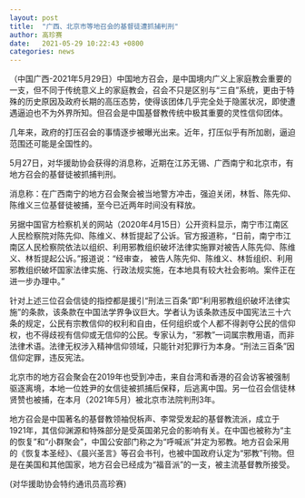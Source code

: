 ```yaml
---
layout: post
title:  "广西、北京市等地召会的基督徒遭抓捕判刑"
author: 高珍赛
date:   2021-05-29 10:22:43 +0800
categories: news
---
```


（中国广西-2021年5月29日）中国地方召会，是中国境内广义上家庭教会重要的一支，但不同于传统意义上的家庭教会，召会不只是区别与“三自”系统，更由于特殊的历史原因及政府长期的高压态势，使得该团体几乎完全处于隐匿状况，即使遭遇逼迫也不为外界所知。但召会是中国基督教传统中极其重要的灵性信仰团体。

几年来，政府的打压召会的事情逐步被曝光出来。近年，打压似乎有所加剧，逼迫范围还可能是全国性的。

5月27日，对华援助协会获得的消息称，近期在江苏无锡、广西南宁和北京市，有地方召会的基督徒被抓捕判刑。

消息称：在广西南宁的地方召会聚会被当地警方冲击，强迫关闭，林哲、陈先仰、陈维义三位基督徒被捕，至今已近两年时间没有释放。

另据中国官方检察机关的网站（2020年4月15日）公开资料显示，南宁市江南区人民检察院对陈先仰、陈维义、林哲提起了公诉。官方报道称，“日前，南宁市江南区人民检察院依法以组织、利用邪教组织破坏法律实施罪对被告人陈先仰、陈维义、林哲提起公诉。”报道说：“经审查， 被告人陈先仰、陈维义、林哲组织、利用邪教组织破坏国家法律实施、行政法规实施，在本地具有较大社会影响。案件正在进一步办理中。”

针对上述三位召会信徒的指控都是援引“刑法三百条”即“利用邪教组织破坏法律实施”的条款，该条款在中国法学界争议巨大。学者认为该条款违反中国宪法三十六条的规定，公民有宗教信仰的权利和自由，任何组织或个人都不得剥夺公民的信仰权，也不得歧视有信仰或无信仰的公民。专家认为，“邪教”一词属宗教用语，而非法律术语。法律无权涉入精神信仰领域，只能针对犯罪行为本身。“刑法三百条”因信仰定罪，违反宪法。

北京市的地方召会聚会在2019年也受到冲击，来自台湾和香港的召会访客被强制驱逐离境，本地一位姓尹的女信徒被抓捕后保释，后逃离中国。另一位召会信徒林贤赞也被捕，在本月（2021年5月）被北京市法院判刑3年。

地方召会是中国著名的基督教领袖倪柝声、李常受发起的基督教流派，成立于1921年，其信仰渊源和特殊部分是受英国弟兄会的影响有关。在中国也被称为“主的恢复”和“小群聚会”，中国公安部门称之为“呼喊派”并定为邪教。地方召会采用的《恢复本圣经》、《晨兴圣言》等召会书刊，也被中国政府认定为“邪教”刊物。但是在美国和其他国家，地方召会已经成为“福音派”的一支，被主流基督教所接受。

(对华援助协会特约通讯员高珍赛)

